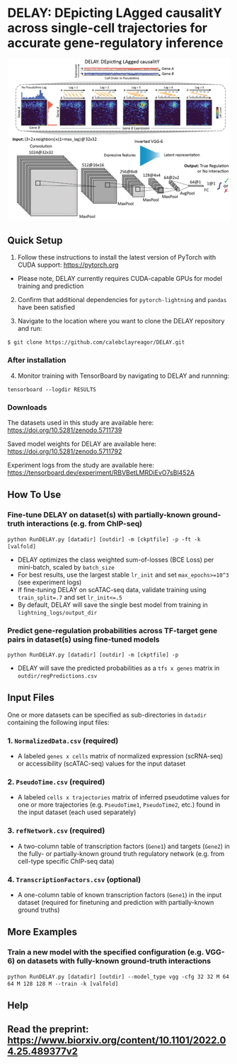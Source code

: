 # DELAY: DEpicting LAgged causalitY across single-cell trajectories for accurate gene-regulatory inference

![DELAY](DELAY.png)

## Quick Setup

1. Follow these instructions to install the latest version of PyTorch with CUDA support: https://pytorch.org

- Please note, DELAY currently requires CUDA-capable GPUs for model training and prediction

2. Confirm that additional dependencies for ``pytorch-lightning`` and ``pandas`` have been satisfied

3. Navigate to the location where you want to clone the DELAY repository and run:

```
$ git clone https://github.com/calebclayreagor/DELAY.git
```

### After installation

4. Monitor training with TensorBoard by navigating to DELAY and runnning:

```
tensorboard --logdir RESULTS
```

### Downloads

The datasets used in this study are available here: https://doi.org/10.5281/zenodo.5711739

Saved model weights for DELAY are available here: https://doi.org/10.5281/zenodo.5711792

Experiment logs from the study are available here: https://tensorboard.dev/experiment/RBVBetLMRDiEvO7sBl452A

## How To Use

### Fine-tune DELAY on dataset(s) with partially-known ground-truth interactions (e.g. from ChIP-seq)

```
python RunDELAY.py [datadir] [outdir] -m [ckptfile] -p -ft -k [valfold]
```

- DELAY optimizes the class weighted sum-of-losses (BCE Loss) per mini-batch, scaled by ``batch_size``
- For best results, use the largest stable ``lr_init`` and set ``max_epochs>=10^3`` (see experiment logs)
- If fine-tuning DELAY on scATAC-seq data, validate training using ``train_split=.7`` and set ``lr_init<=.5``
- By default, DELAY will save the single best model from training in ``lightning_logs/output_dir``

### Predict gene-regulation probabilities across TF-target gene pairs in dataset(s) using fine-tuned models

```
python RunDELAY.py [datadir] [outdir] -m [ckptfile] -p
```

- DELAY will save the predicted probabilities as a ``tfs x genes`` matrix in ``outdir/regPredictions.csv``

## Input Files

One or more datasets can be specified as sub-directories in ``datadir`` containing the following input files:

### 1. ``NormalizedData.csv`` (required)

- A labeled ``genes x cells`` matrix of normalized expression (scRNA-seq) or accessibility (scATAC-seq) values for the input dataset

### 2. ``PseudoTime.csv`` (required)

- A labeled ``cells x trajectories`` matrix of inferred pseudotime values for one or more trajectories (e.g. ``PseudoTime1``, ``PseudoTime2``, etc.) found in the input dataset (each used separately)

### 3. ``refNetwork.csv`` (required)

- A two-column table of transcription factors (``Gene1``) and targets (``Gene2``) in the fully- or partially-known ground truth regulatory network (e.g. from cell-type specific ChIP-seq data)

### 4. ``TranscriptionFactors.csv`` (optional)

- A one-column table of known transcription factors (``Gene1``) in the input dataset (required for finetuning and prediction with partially-known ground truths)

## More Examples

### Train a new model with the specified configuration (e.g. VGG-6) on datasets with fully-known ground-truth interactions

```
python RunDELAY.py [datadir] [outdir] --model_type vgg -cfg 32 32 M 64 64 M 128 128 M --train -k [valfold]
```

## Help


## Read the preprint: https://www.biorxiv.org/content/10.1101/2022.04.25.489377v2

